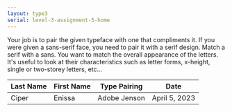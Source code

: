 ```yaml
---
layout: type3
serial: level-3-assignment-5-home
---
```

Your job is to pair the given typeface with one that compliments it. If you were given a sans-serif face, you need to pair it with a serif design. Match a serif with a sans. You want to match the overall appearance of the letters. It's useful to look at their characteristics such as letter forms, x-height, single or two-storey letters, etc...

| Last Name          | First Name | Type Pairing      | Date              |
|--------------------|------------|-------------------|-------------------|
| Ciper              | Enissa     | Adobe Jenson      | April 5, 2023     |
